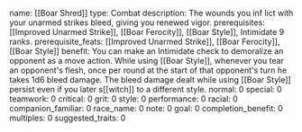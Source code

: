 name: [[Boar Shred]]
type: Combat
description: The wounds you inf lict with your unarmed strikes bleed, giving you renewed vigor.
prerequisites: [[Improved Unarmed Strike]], [[Boar Ferocity]], [[Boar Style]], Intimidate 9 ranks.
prerequisite_feats: [[Improved Unarmed Strike]], [[Boar Ferocity]], [[Boar Style]]
benefit: You can make an Intimidate check to demoralize an opponent as a move action. While using [[Boar Style]], whenever you tear an opponent's flesh, once per round at the start of that opponent's turn he takes 1d6 bleed damage. The bleed damage dealt while using [[Boar Style]] persist even if you later s[[witch]] to a different style.
normal: 0
special: 0
teamwork: 0
critical: 0
grit: 0
style: 0
performance: 0
racial: 0
companion_familiar: 0
race_name: 0
note: 0
goal: 0
completion_benefit: 0
multiples: 0
suggested_traits: 0
